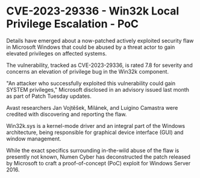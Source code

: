 # CVE-2023-29336 - Win32k Local Privilege Escalation - PoC

Details have emerged about a now-patched actively exploited security flaw in Microsoft Windows that could be abused by a threat actor to gain elevated privileges on affected systems.

The vulnerability, tracked as CVE-2023-29336, is rated 7.8 for severity and concerns an elevation of privilege bug in the Win32k component.

"An attacker who successfully exploited this vulnerability could gain SYSTEM privileges," Microsoft disclosed in an advisory issued last month as part of Patch Tuesday updates.

Avast researchers Jan Vojtěšek, Milánek, and Luigino Camastra were credited with discovering and reporting the flaw.

Win32k.sys is a kernel-mode driver and an integral part of the Windows architecture, being responsible for graphical device interface (GUI) and window management.

While the exact specifics surrounding in-the-wild abuse of the flaw is presently not known, Numen Cyber has deconstructed the patch released by Microsoft to craft a proof-of-concept (PoC) exploit for Windows Server 2016.
